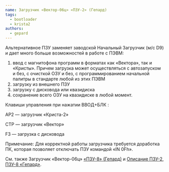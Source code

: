 ```yaml
---
name: Загрузчик «Вектор-06ц» «ПЗУ-2» (Гепард)
tags:
  - bootloader
  - krista2
authors:
  - gepard
---
```


Альтернативное ПЗУ заменяет заводской Начальный Загрузчик (м/с D9) и дает много больше возможностей в работе с ПЭВМ:

1. ввод с магнитофона программ в форматах как «Вектора», так и «Кристы». Причем загрузка может
осуществляться с автозапуском и без, с очисткой ОЗУ и без, с программированием начальной палитры в стандарте любой из этих ПЭВМ
2. загрузку из внешнего ПЗУ
3. загрузку с дисковода или квазидиска
4. сохранение всего ОЗУ на квазидиске в любой момент.

Клавиши управления при нажатии ВВОД+БЛК :

АР2 — загрузчик «Криста-2»

СТР — загрузчик «Вектор»

F3 — загрузка с дисковода


Примечание: Для корректной работы загрузчика требуется доработка ПК, которая позволяет отключать ПЗУ командой «IN 0Fh».

См. также Загрузчик «Вектор-06ц» [«ПЗУ-8» (Гепард)](../rom8) и [Описание ПЗУ-2, ПЗУ-8 «Гепард»](../rom28_doc).
